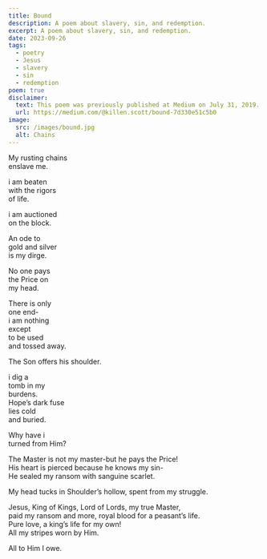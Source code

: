 ```yaml
---
title: Bound
description: A poem about slavery, sin, and redemption.
excerpt: A poem about slavery, sin, and redemption.
date: 2023-09-26
tags:
  - poetry
  - Jesus
  - slavery
  - sin
  - redemption
poem: true
disclaimer:
  text: This poem was previously published at Medium on July 31, 2019.
  url: https://medium.com/@killen.scott/bound-7d330e51c5b0
image:
  src: /images/bound.jpg
  alt: Chains
---
```


My rusting chains  
enslave me.  

i am beaten  
with the rigors  
of life.  

i am auctioned  
on the block.  

An ode to  
gold and silver  
is my dirge.  

No one pays  
the Price on  
my head.  

There is only  
one end-  
i am nothing  
except  
to be used  
and tossed away.  

The Son offers his shoulder.  

i dig a  
tomb in my  
burdens.  
Hope’s dark fuse  
lies cold  
and buried.  

Why have i  
turned from Him?  

The Master is not my master-but he pays the Price!  
His heart is pierced because he knows my sin-  
He sealed my ransom with sanguine scarlet.  

My head tucks in Shoulder’s hollow, spent from my struggle.  

Jesus, King of Kings, Lord of Lords, my true Master,  
paid my ransom and more, royal blood for a peasant’s life.  
Pure love, a king’s life for my own!  
All my stripes worn by Him.  

All to Him I owe.  
